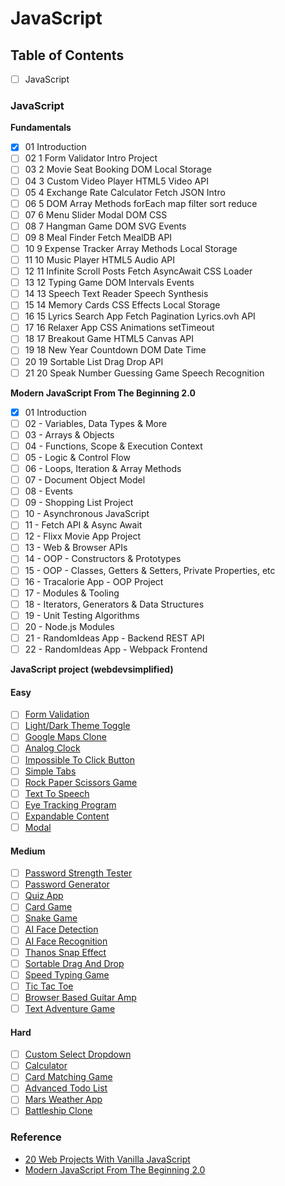 # JavaScript

## Table of Contents
- [ ] JavaScript

### JavaScript

**Fundamentals**
- [x] 01 Introduction
- [ ] 02 1 Form Validator  Intro Project
- [ ] 03 2 Movie Seat Booking  DOM  Local Storage
- [ ] 04 3 Custom Video Player  HTML5 Video API
- [ ] 05 4 Exchange Rate Calculator  Fetch  JSON Intro
- [ ] 06 5 DOM Array Methods  forEach map filter sort reduce
- [ ] 07 6 Menu Slider  Modal  DOM  CSS
- [ ] 08 7 Hangman Game  DOM SVG Events
- [ ] 09 8 Meal Finder  Fetch  MealDB API
- [ ] 10 9 Expense Tracker  Array Methods  Local Storage
- [ ] 11 10 Music Player  HTML5 Audio API
- [ ] 12 11 Infinite Scroll Posts  Fetch AsyncAwait CSS Loader
- [ ] 13 12 Typing Game  DOM Intervals Events
- [ ] 14 13 Speech Text Reader  Speech Synthesis
- [ ] 15 14 Memory Cards  CSS Effects Local Storage
- [ ] 16 15 Lyrics Search App  Fetch Pagination Lyrics.ovh API
- [ ] 17 16 Relaxer App  CSS Animations setTimeout
- [ ] 18 17 Breakout Game  HTML5 Canvas API
- [ ] 19 18 New Year Countdown  DOM Date  Time
- [ ] 20 19 Sortable List  Drag  Drop API
- [ ] 21 20 Speak Number Guessing Game  Speech Recognition

**Modern JavaScript From The Beginning 2.0**
- [x] 01 Introduction
- [ ] 02 - Variables, Data Types & More
- [ ] 03 - Arrays & Objects
- [ ] 04 - Functions, Scope & Execution Context
- [ ] 05 - Logic & Control Flow
- [ ] 06 - Loops, Iteration & Array Methods
- [ ] 07 - Document Object Model
- [ ] 08 - Events
- [ ] 09 - Shopping List Project
- [ ] 10 - Asynchronous JavaScript
- [ ] 11 - Fetch API & Async Await
- [ ] 12 - Flixx Movie App Project
- [ ] 13 - Web & Browser APIs
- [ ] 14 - OOP - Constructors & Prototypes
- [ ] 15 - OOP - Classes, Getters & Setters, Private Properties, etc
- [ ] 16 - Tracalorie App - OOP Project
- [ ] 17 - Modules & Tooling
- [ ] 18 - Iterators, Generators & Data Structures
- [ ] 19 - Unit Testing Algorithms
- [ ] 20 - Node.js Modules
- [ ] 21 - RandomIdeas App - Backend REST API
- [ ] 22 - RandomIdeas App - Webpack Frontend

**JavaScript project (webdevsimplified)**

#### Easy
- [ ] [Form Validation](https://www.youtube.com/watch?v=In0nB0ABaUk)
- [ ] [Light/Dark Theme Toggle](https://www.youtube.com/watch?v=RiWxhm5ZdFM)
- [ ] [Google Maps Clone](https://www.youtube.com/watch?v=OySigNMXOZU)
- [ ] [Analog Clock](https://www.youtube.com/watch?v=Ki0XXrlKlHY)
- [ ] [Impossible To Click Button](https://www.youtube.com/watch?v=UiA4X60Qe1E)
- [ ] [Simple Tabs](https://www.youtube.com/watch?v=5L6h_MrNvsk)
- [ ] [Rock Paper Scissors Game](https://www.youtube.com/watch?v=1yS-JV4fWqY)
- [ ] [Text To Speech](https://www.youtube.com/watch?v=nx_k1XCaWWs)
- [ ] [Eye Tracking Program](https://www.youtube.com/watch?v=6s2Ug-eVpVc)
- [ ] [Expandable Content](https://blog.webdevsimplified.com/2020-01/dynamic-expandable-content/)
- [ ] [Modal](https://www.youtube.com/watch?v=MBaw_6cPmAw)
#### Medium
- [ ] [Password Strength Tester](https://www.youtube.com/watch?v=7-1VZ2wF8pw)
- [ ] [Password Generator](https://www.youtube.com/watch?v=iKo9pDKKHnc)
- [ ] [Quiz App](https://www.youtube.com/watch?v=riDzcEQbX6k)
- [ ] [Card Game](https://www.youtube.com/watch?v=NxRwIZWjLtE)
- [ ] [Snake Game](https://www.youtube.com/watch?v=QTcIXok9wNY)
- [ ] [AI Face Detection](https://www.youtube.com/watch?v=CVClHLwv-4I)
- [ ] [AI Face Recognition](https://www.youtube.com/watch?v=AZ4PdALMqx0)
- [ ] [Thanos Snap Effect](https://www.youtube.com/watch?v=DFUtrSsIIiI)
- [ ] [Sortable Drag And Drop](https://www.youtube.com/watch?v=jfYWwQrtzzY)
- [ ] [Speed Typing Game](https://www.youtube.com/watch?v=R-7eQIHRszQ)
- [ ] [Tic Tac Toe](https://www.youtube.com/watch?v=Y-GkMjUZsmM)
- [ ] [Browser Based Guitar Amp](https://www.youtube.com/watch?v=eEeUFB1iIDo)
- [ ] [Text Adventure Game](https://www.youtube.com/watch?v=R1S_NhKkvGA)
#### Hard
- [ ] [Custom Select Dropdown](https://www.youtube.com/watch?v=Fc-oyl31mRI)
- [ ] [Calculator](https://www.youtube.com/watch?v=j59qQ7YWLxw)
- [ ] [Card Matching Game](https://www.youtube.com/watch?v=28VfzEiJgy4)
- [ ] [Advanced Todo List](https://www.youtube.com/watch?v=W7FaYfuwu70)
- [ ] [Mars Weather App](https://www.youtube.com/watch?v=MDENx86nK4k)
- [ ] [Battleship Clone](https://www.youtube.com/watch?v=G6JTM-zt-dQ)

### Reference

- [20 Web Projects With Vanilla JavaScript](https://www.udemy.com/course/web-projects-with-vanilla-javascript/)
- [Modern JavaScript From The Beginning 2.0](https://www.udemy.com/course/modern-javascript-from-the-beginning/)
